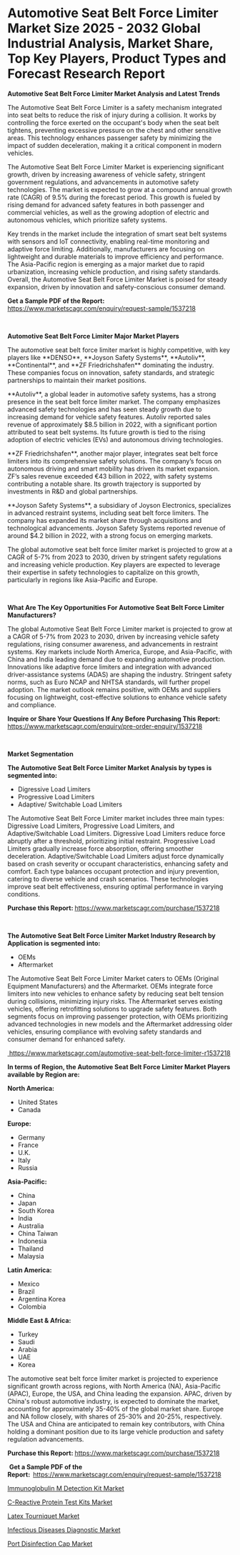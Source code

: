 <p><h1>Automotive Seat Belt Force Limiter Market Size 2025 - 2032 Global Industrial Analysis, Market Share, Top Key Players, Product Types and Forecast Research Report</h1></p><p><strong>Automotive Seat Belt Force Limiter Market Analysis and Latest Trends</strong></p>
<p><p>The Automotive Seat Belt Force Limiter is a safety mechanism integrated into seat belts to reduce the risk of injury during a collision. It works by controlling the force exerted on the occupant's body when the seat belt tightens, preventing excessive pressure on the chest and other sensitive areas. This technology enhances passenger safety by minimizing the impact of sudden deceleration, making it a critical component in modern vehicles.</p><p>The Automotive Seat Belt Force Limiter Market is experiencing significant growth, driven by increasing awareness of vehicle safety, stringent government regulations, and advancements in automotive safety technologies. The market is expected to grow at a compound annual growth rate (CAGR) of 9.5% during the forecast period. This growth is fueled by rising demand for advanced safety features in both passenger and commercial vehicles, as well as the growing adoption of electric and autonomous vehicles, which prioritize safety systems.</p><p>Key trends in the market include the integration of smart seat belt systems with sensors and IoT connectivity, enabling real-time monitoring and adaptive force limiting. Additionally, manufacturers are focusing on lightweight and durable materials to improve efficiency and performance. The Asia-Pacific region is emerging as a major market due to rapid urbanization, increasing vehicle production, and rising safety standards. Overall, the Automotive Seat Belt Force Limiter Market is poised for steady expansion, driven by innovation and safety-conscious consumer demand.</p></p>
<p><strong>Get a Sample PDF of the Report:&nbsp;</strong> <a href="https://www.marketscagr.com/enquiry/request-sample/1537218?utm_campaign=1995&utm_medium=2&utm_source=Github&utm_content=ia&utm_term=23012025&utm_id=automotive-seat-belt-force-limiter">https://www.marketscagr.com/enquiry/request-sample/1537218</a></p>
<p>&nbsp;</p>
<p><strong>Automotive Seat Belt Force Limiter Major Market Players</strong></p>
<p><p>The automotive seat belt force limiter market is highly competitive, with key players like **DENSO**, **Joyson Safety Systems**, **Autoliv**, **Continental**, and **ZF Friedrichshafen** dominating the industry. These companies focus on innovation, safety standards, and strategic partnerships to maintain their market positions.</p><p>**Autoliv**, a global leader in automotive safety systems, has a strong presence in the seat belt force limiter market. The company emphasizes advanced safety technologies and has seen steady growth due to increasing demand for vehicle safety features. Autoliv reported sales revenue of approximately $8.5 billion in 2022, with a significant portion attributed to seat belt systems. Its future growth is tied to the rising adoption of electric vehicles (EVs) and autonomous driving technologies.</p><p>**ZF Friedrichshafen**, another major player, integrates seat belt force limiters into its comprehensive safety solutions. The company’s focus on autonomous driving and smart mobility has driven its market expansion. ZF’s sales revenue exceeded €43 billion in 2022, with safety systems contributing a notable share. Its growth trajectory is supported by investments in R&D and global partnerships.</p><p>**Joyson Safety Systems**, a subsidiary of Joyson Electronics, specializes in advanced restraint systems, including seat belt force limiters. The company has expanded its market share through acquisitions and technological advancements. Joyson Safety Systems reported revenue of around $4.2 billion in 2022, with a strong focus on emerging markets.</p><p>The global automotive seat belt force limiter market is projected to grow at a CAGR of 5-7% from 2023 to 2030, driven by stringent safety regulations and increasing vehicle production. Key players are expected to leverage their expertise in safety technologies to capitalize on this growth, particularly in regions like Asia-Pacific and Europe.</p></p>
<p>&nbsp;</p>
<p><strong>What Are The Key Opportunities For Automotive Seat Belt Force Limiter Manufacturers?</strong></p>
<p><p>The global Automotive Seat Belt Force Limiter market is projected to grow at a CAGR of 5-7% from 2023 to 2030, driven by increasing vehicle safety regulations, rising consumer awareness, and advancements in restraint systems. Key markets include North America, Europe, and Asia-Pacific, with China and India leading demand due to expanding automotive production. Innovations like adaptive force limiters and integration with advanced driver-assistance systems (ADAS) are shaping the industry. Stringent safety norms, such as Euro NCAP and NHTSA standards, will further propel adoption. The market outlook remains positive, with OEMs and suppliers focusing on lightweight, cost-effective solutions to enhance vehicle safety and compliance.</p></p>
<p><strong>Inquire or Share Your Questions If Any Before Purchasing This Report:</strong> <a href="https://www.marketscagr.com/enquiry/pre-order-enquiry/1537218?utm_campaign=1995&utm_medium=2&utm_source=Github&utm_content=ia&utm_term=23012025&utm_id=automotive-seat-belt-force-limiter">https://www.marketscagr.com/enquiry/pre-order-enquiry/1537218</a></p>
<p>&nbsp;</p>
<p><strong>Market Segmentation</strong></p>
<p><strong>The Automotive Seat Belt Force Limiter Market Analysis by types is segmented into:</strong></p>
<p><ul><li>Digressive Load Limiters</li><li>Progressive Load Limiters</li><li>Adaptive/ Switchable Load Limiters</li></ul></p>
<p><p>The Automotive Seat Belt Force Limiter market includes three main types: Digressive Load Limiters, Progressive Load Limiters, and Adaptive/Switchable Load Limiters. Digressive Load Limiters reduce force abruptly after a threshold, prioritizing initial restraint. Progressive Load Limiters gradually increase force absorption, offering smoother deceleration. Adaptive/Switchable Load Limiters adjust force dynamically based on crash severity or occupant characteristics, enhancing safety and comfort. Each type balances occupant protection and injury prevention, catering to diverse vehicle and crash scenarios. These technologies improve seat belt effectiveness, ensuring optimal performance in varying conditions.</p></p>
<p><strong>Purchase this Report:&nbsp;</strong><a href="https://www.marketscagr.com/purchase/1537218?utm_campaign=1995&utm_medium=2&utm_source=Github&utm_content=ia&utm_term=23012025&utm_id=automotive-seat-belt-force-limiter">https://www.marketscagr.com/purchase/1537218</a></p>
<p>&nbsp;</p>
<p><strong>The Automotive Seat Belt Force Limiter Market Industry Research by Application is segmented into:</strong></p>
<p><ul><li>OEMs</li><li>Aftermarket</li></ul></p>
<p><p>The Automotive Seat Belt Force Limiter Market caters to OEMs (Original Equipment Manufacturers) and the Aftermarket. OEMs integrate force limiters into new vehicles to enhance safety by reducing seat belt tension during collisions, minimizing injury risks. The Aftermarket serves existing vehicles, offering retrofitting solutions to upgrade safety features. Both segments focus on improving passenger protection, with OEMs prioritizing advanced technologies in new models and the Aftermarket addressing older vehicles, ensuring compliance with evolving safety standards and consumer demand for enhanced safety.</p></p>
<p><a href="https://www.marketscagr.com/automotive-seat-belt-force-limiter-r1537218?utm_campaign=1995&utm_medium=2&utm_source=Github&utm_content=ia&utm_term=23012025&utm_id=automotive-seat-belt-force-limiter">&nbsp;https://www.marketscagr.com/automotive-seat-belt-force-limiter-r1537218</a></p>
<p><strong>In terms of Region, the Automotive Seat Belt Force Limiter Market Players available by Region are:</strong></p>
<p>
    <p> <strong> North America: </strong>
        <ul>
            <li>United States</li>
            <li>Canada</li>
        </ul>
        </p> 
    <p> <strong> Europe: </strong>
        <ul>
            <li>Germany</li>
            <li>France</li>
            <li>U.K.</li>
            <li>Italy</li>
            <li>Russia</li>
        </ul>
        </p> 
    <p> <strong> Asia-Pacific: </strong>
        <ul>
            <li>China</li>
            <li>Japan</li>
            <li>South Korea</li>
            <li>India</li>
            <li>Australia</li>
            <li>China Taiwan</li>
            <li>Indonesia</li>
            <li>Thailand</li>
            <li>Malaysia</li>
        </ul>
        </p> 
    <p> <strong> Latin America: </strong>
        <ul>
            <li>Mexico</li>
            <li>Brazil</li>
            <li>Argentina Korea</li>
            <li>Colombia</li>
        </ul>
        </p> 
    <p> <strong> Middle East & Africa: </strong>
        <ul>
            <li>Turkey</li>
            <li>Saudi</li>
            <li>Arabia</li>
            <li>UAE</li>
            <li>Korea</li>
        </ul>
    </p>
    </p>
<p><p>The automotive seat belt force limiter market is projected to experience significant growth across regions, with North America (NA), Asia-Pacific (APAC), Europe, the USA, and China leading the expansion. APAC, driven by China's robust automotive industry, is expected to dominate the market, accounting for approximately 35-40% of the global market share. Europe and NA follow closely, with shares of 25-30% and 20-25%, respectively. The USA and China are anticipated to remain key contributors, with China holding a dominant position due to its large vehicle production and safety regulation advancements.</p></p>
<p><strong>Purchase this Report: </strong><a href="https://www.marketscagr.com/purchase/1537218?utm_campaign=1995&utm_medium=2&utm_source=Github&utm_content=ia&utm_term=23012025&utm_id=automotive-seat-belt-force-limiter">https://www.marketscagr.com/purchase/1537218</a></p>
<p>&nbsp;<strong>Get a Sample PDF of the Report:&nbsp;&nbsp;</strong><a href="https://www.marketscagr.com/enquiry/request-sample/1537218?utm_campaign=1995&utm_medium=2&utm_source=Github&utm_content=ia&utm_term=23012025&utm_id=automotive-seat-belt-force-limiter">https://www.marketscagr.com/enquiry/request-sample/1537218</a></p>
<p><strong></strong></p>
<p><p><a href="https://www.linkedin.com/pulse/immunoglobulin-m-detection-kit-industry-forecast-report-ju6be?utm_campaign=1995&utm_medium=2&utm_source=Github&utm_content=ia&utm_term=23012025&utm_id=automotive-seat-belt-force-limiter">Immunoglobulin M Detection Kit Market</a></p><p><a href="https://www.linkedin.com/pulse/revenue-growth-c-reactive-protein-test-kits-market-146-cagr-swofe?utm_campaign=1995&utm_medium=2&utm_source=Github&utm_content=ia&utm_term=23012025&utm_id=automotive-seat-belt-force-limiter">C-Reactive Protein Test Kits Market</a></p><p><a href="https://www.linkedin.com/pulse/detailed-latex-tourniquet-market-analysis-expected-cagr-mgo9e?utm_campaign=1995&utm_medium=2&utm_source=Github&utm_content=ia&utm_term=23012025&utm_id=automotive-seat-belt-force-limiter">Latex Tourniquet Market</a></p><p><a href="https://www.linkedin.com/pulse/global-infectious-diseases-diagnostic-market-opportunities-iczzc?utm_campaign=1995&utm_medium=2&utm_source=Github&utm_content=ia&utm_term=23012025&utm_id=automotive-seat-belt-force-limiter">Infectious Diseases Diagnostic Market</a></p><p><a href="https://www.linkedin.com/pulse/estimating-port-disinfection-cap-market-size-future-growth-ugdae?utm_campaign=1995&utm_medium=2&utm_source=Github&utm_content=ia&utm_term=23012025&utm_id=automotive-seat-belt-force-limiter">Port Disinfection Cap Market</a></p></p>